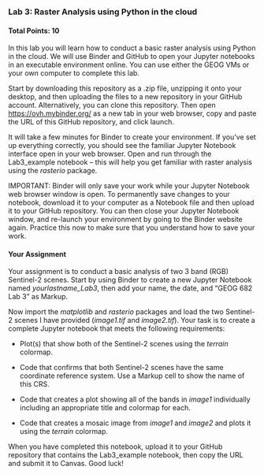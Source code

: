 ### Lab 3: Raster Analysis using Python in the cloud

#### Total Points: 10

In this lab you will learn how to conduct a basic raster analysis using Python in the cloud.  We will use Binder and GitHub to open your Jupyter notebooks in an executable environment online. You can use either the GEOG VMs or your own computer to complete this lab.

Start by downloading this repository as a .zip file, unzipping it onto your desktop, and then uploading the files to a new repository in your GitHub account. Alternatively, you can clone this repository. Then open https://ovh.mybinder.org/ as a new tab in your web browser, copy and paste the URL of this GitHub repository, and click launch.

It will take a few minutes for Binder to create your environment.  If you’ve set up everything correctly, you should see the familiar Jupyter Notebook interface open in your web browser. Open and run through the Lab3_example notebook – this will help you get familiar with raster analysis using the *rasterio* package.

IMPORTANT: Binder will only save your work while your Jupyter Notebook web browser window is open.  To permanently save changes to your notebook, download it to your computer as a Notebook file and then upload it to your GitHub repository.  You can then close your Jupyter Notebook window, and re-launch your environment by going to the Binder website again.  Practice this now to make sure that you understand how to save your work. 


#### Your Assignment

Your assignment is to conduct a basic analysis of two 3 band (RGB) Sentinel-2 scenes. Start by using Binder to create a new Jupyter Notebook named *yourlastname_Lab3*, then add your name, the date, and “GEOG 682 Lab 3” as Markup.

Now import the *matplotlib* and *rasterio* packages and load the two Sentinel-2 scenes I have provided (*image1.tif* and *image2.tif*). Your task is to create a complete Jupyter notebook that meets the following requirements:

- Plot(s) that show both of the Sentinel-2 scenes using the *terrain* colormap. 

- Code that confirms that both Sentinel-2 scenes have the same coordinate reference system. Use a Markup cell to show the name of this CRS. 

- Code that creates a plot showing all of the bands in *image1* individually including an appropriate title and colormap for each. 

- Code that creates a mosaic image from *image1* and *image2* and plots it using the *terrain* colormap.



When you have completed this notebook, upload it to your GitHub repository that contains the Lab3_example notebook, then copy the URL and submit it to Canvas.  Good luck!
